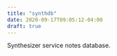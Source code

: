 ```yaml
---
title: "synthdb"
date: 2020-09-17T09:05:12-04:00
draft: true
---
```


Synthesizer service notes database.
